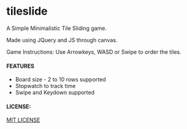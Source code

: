 # tileslide

A Simple Minimalistic Tile Sliding game.

Made using JQuery and JS through canvas.

Game Instructions: Use Arrowkeys, WASD or Swipe to order the tiles.


#### FEATURES
* Board size - 2 to 10 rows supported
* Stopwatch to track time
* Swipe and Keydown supported


#### LICENSE: 
[MIT LICENSE](https://github.com/lalaniket8/tileslide/blob/master/LICENSE)

